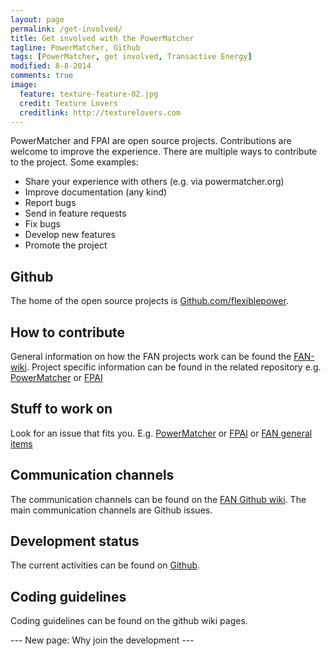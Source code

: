 ```yaml
---
layout: page
permalink: /get-involved/
title: Get involved with the PowerMatcher
tagline: PowerMatcher, Github
tags: [PowerMatcher, get involved, Transactive Energy]
modified: 8-8-2014
comments: true
image:
  feature: texture-feature-02.jpg
  credit: Texture Lovers
  creditlink: http://texturelovers.com
---
```


PowerMatcher and FPAI are open source projects. Contributions are welcome to improve the experience.
There are multiple ways to contribute to the project. Some examples: 

* Share your experience with others (e.g. via powermatcher.org)
* Improve documentation (any kind)
* Report bugs
* Send in feature requests
* Fix bugs
* Develop new features
* Promote the project

## Github ##
The home of the open source projects is [Github.com/flexiblepower](https://github.com/flexiblepower).

## How to contribute ##
General information on how the FAN projects work can be found the [FAN-wiki](https://github.com/flexiblepower/FAN-wiki/wiki). 
Project specific information can be found in the related repository e.g. [PowerMatcher](https://github.com/flexiblepower/fpai-powermatcher) or [FPAI](https://github.com/flexiblepower/powermatcher)

## Stuff to work on ##
Look for an issue that fits you. E.g. [PowerMatcher](https://github.com/flexiblepower/fpai-powermatcher/issues) or [FPAI](https://github.com/flexiblepower/powermatcher/issues) or [FAN general items ](https://github.com/flexiblepower/FAN-wiki/issues)

## Communication channels ##
The communication channels can be found on the [FAN Github wiki](https://github.com/flexiblepower/FAN-wiki/wiki/Communication-channels).
The main communication channels are Github issues.

## Development status ##
The current activities can be found on [Github](https://github.com/orgs/flexiblepower/dashboard).

## Coding guidelines ##
Coding guidelines can be found on the github wiki pages.

--- New page: Why join the development ---

